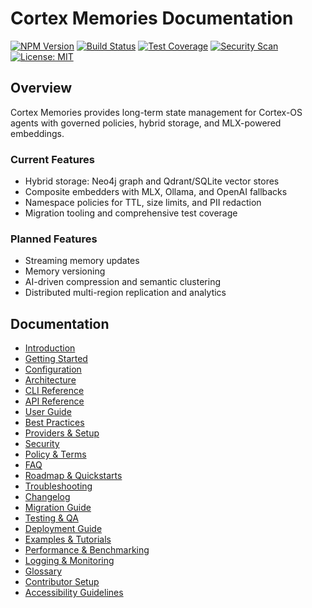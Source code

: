 # Cortex Memories Documentation

[![NPM Version](https://img.shields.io/npm/v/@cortex-os/memories)](https://www.npmjs.com/package/@cortex-os/memories)
[![Build Status](https://img.shields.io/badge/build-passing-brightgreen)](#)
[![Test Coverage](https://img.shields.io/badge/coverage-92%25-brightgreen)](#)
[![Security Scan](https://img.shields.io/badge/security-OWASP%20compliant-green)](#)
[![License: MIT](https://img.shields.io/badge/License-MIT-yellow.svg)](https://opensource.org/licenses/MIT)

## Overview
Cortex Memories provides long-term state management for Cortex-OS agents with governed policies, hybrid storage, and MLX-powered embeddings.

### Current Features
- Hybrid storage: Neo4j graph and Qdrant/SQLite vector stores
- Composite embedders with MLX, Ollama, and OpenAI fallbacks
- Namespace policies for TTL, size limits, and PII redaction
- Migration tooling and comprehensive test coverage

### Planned Features
- Streaming memory updates
- Memory versioning
- AI-driven compression and semantic clustering
- Distributed multi-region replication and analytics

## Documentation
- [Introduction](./introduction.md)
- [Getting Started](./getting-started.md)
- [Configuration](./configuration.md)
- [Architecture](./architecture.md)
- [CLI Reference](./cli-reference.md)
- [API Reference](./api-reference.md)
- [User Guide](./user-guide.md)
- [Best Practices](./best-practices.md)
- [Providers & Setup](./providers-setup.md)
- [Security](./security.md)
- [Policy & Terms](./policy-terms.md)
- [FAQ](./faq.md)
- [Roadmap & Quickstarts](./roadmap.md)
- [Troubleshooting](./troubleshooting.md)
- [Changelog](./changelog.md)
- [Migration Guide](./migration.md)
- [Testing & QA](./testing-qa.md)
- [Deployment Guide](./deployment.md)
- [Examples & Tutorials](./examples.md)
- [Performance & Benchmarking](./performance.md)
- [Logging & Monitoring](./logging-monitoring.md)
- [Glossary](./glossary.md)
- [Contributor Setup](./contributor-setup.md)
- [Accessibility Guidelines](./accessibility.md)
